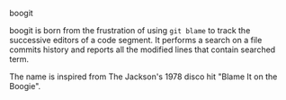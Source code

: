 boogit

boogit is born from the frustration of using `git blame` to track the successive 
editors of a code segment.
It performs a search on a file commits history and reports all the
modified lines that contain searched term.

The name is inspired from The Jackson's 1978 disco hit "Blame It on the Boogie".
